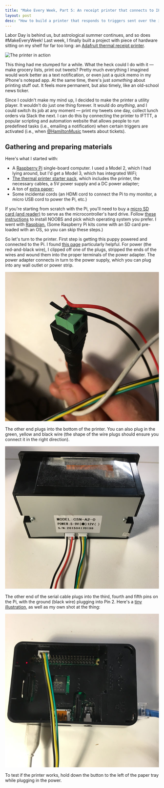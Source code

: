 ```yaml
---
title: "Make Every Week, Part 5: An receipt printer that connects to IFTTT"
layout: post
desc: "How to build a printer that responds to triggers sent over the internet via the If This, Than That (IFTTT) service."
---
```

Labor Day is behind us, but astrological summer continues, and so does #MakeEveryWeek! Last week, I finally built a project with piece of hardware sitting on my shelf for far too long: an [Adafruit thermal receipt printer](https://www.adafruit.com/product/597).

![The printer in action](/assets/printer1.gif)

This thing had me stumped for a while. What the heck could I do with it — make grocery lists, print out tweets? Pretty much everything I imagined would work better as a text notification, or even just a quick memo in my iPhone's notepad app. At the same time, there's just _something_ about printing stuff out. It feels more permanent, but also timely, like an old-school news ticker.

Since I couldn't make my mind up, I decided to make the printer a utility player. It wouldn't do just one thing forever. It would do _anything_, and I could switch its job at any moment — print my tweets one day, collect lunch orders via Slack the next. I can do this by connecting the printer to IFTTT, a popular scripting and automation website that allows people to run predefined tasks (i.e., emailing a notification) when certain triggers are activated (i.e., when [@HamiltonMusic](https://twitter.com/hamiltonmusical?lang=en) tweets about tickets).

Gathering and preparing materials
------

Here's what I started with:

- A [Raspberry Pi](https://www.adafruit.com/raspberrypi) single-board computer. I used a Model 2, which I had lying around, but I'd get a Model 3, which has integrated WiFi;
- [The thermal printer starter pack,](https://www.adafruit.com/product/597) which includes the printer, the necessary cables, a 5V power supply and a DC power adapter;
- A ton of [extra paper](https://www.adafruit.com/products/2754);
- Some incidental cords (an HDMI cord to connect the Pi to my monitor, a micro USB cord to power the Pi, etc.)

If you're starting from scratch with the Pi, you'll need to buy a [micro SD card (and reader)](https://www.amazon.com/SanDisk-microSDXC-Standard-Packaging-SDSQUNC-064G-GN6MA/dp/B010Q588D4/ref=zg_bs_516866_2) to serve as the microcontroller's hard drive. Follow [these instructions](https://www.raspberrypi.org/documentation/installation/noobs.md) to install NOOBS and pick which operating system you prefer. I went with [Raspbian.](https://www.raspbian.org/) (Some Raspberry Pi kits come with an SD card pre-loaded with an OS, so you can skip these steps.)

So let's turn to the printer. First step is getting this puppy powered and connected to the Pi. I found [this page](https://learn.adafruit.com/networked-thermal-printer-using-cups-and-raspberry-pi/connect-and-configure-printer) particularly helpful. For power (the red-and-black wire), I clipped off one of the plugs, stripped the ends of the wires and wound them into the proper terminals of the power adapter. The power adapter connects in turn to the power supply, which you can plug into any wall outlet or power strip.

![The cables fit snugly into the adapter outlets](/assets/printer2.jpg)

The other end plugs into the bottom of the printer. You can also plug in the green, yellow and black wire (the shape of the wire plugs should ensure you connect it in the right direction).

![Both cables are plugged into their respective sockets](/assets/printer3.jpg)

The other end of the serial cable plugs into the third, fourth and fifth pins on the Pi, with the ground (black wire) plugging into Pin 2. Here's a [tiny illustration,](https://cdn-learn.adafruit.com/assets/assets/000/031/834/thumb160/raspberry_pi_ttl-wires.jpg?1461025080) as well as my own shot at the thing:

![The serial cable connects to pins 3, 4 and 5](/assets/printer4.jpg)

To test if the printer works, hold down the button to the left of the paper tray while plugging in the power.
